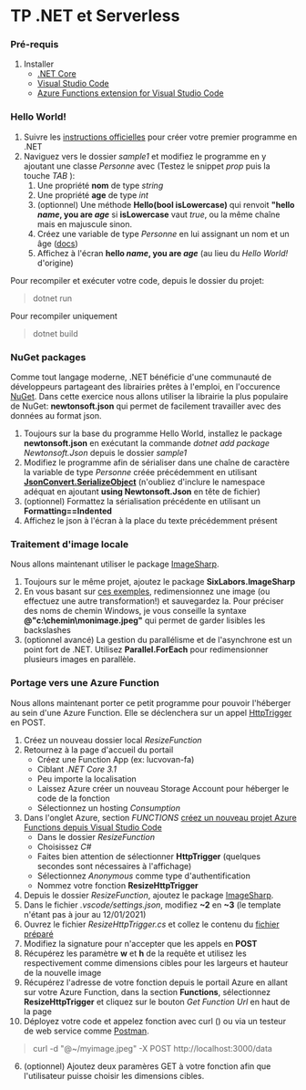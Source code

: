 # TP .NET et Serverless

### Pré-requis
1. Installer
    - [.NET Core](https://dotnet.microsoft.com/download/dotnet-core)
    - [Visual Studio Code](https://code.visualstudio.com/)
    - [Azure Functions extension for Visual Studio Code](https://marketplace.visualstudio.com/items?itemName=ms-azuretools.vscode-azurefunctions)

### Hello World!
1. Suivre les [instructions officielles](https://docs.microsoft.com/en-us/dotnet/core/get-started) pour créer votre premier programme en .NET
2. Naviguez vers le dossier *sample1* et modifiez le programme en y ajoutant une classe *Personne* avec (Testez le snippet *prop* puis la touche *TAB* ):
    1. Une propriété **nom** de type *string*
    2. Une propriété **age** de type *int*
    3. (optionnel) Une méthode **Hello(bool isLowercase)** qui renvoit **"hello *name*, you are *age*** si **isLowercase** vaut *true*, ou la même chaîne mais en majuscule sinon.
    4. Créez une variable de type *Personne* en lui assignant un nom et un âge ([docs](https://docs.microsoft.com/en-us/dotnet/csharp/programming-guide/classes-and-structs/instance-constructors))
    5. Affichez à l'écran **hello *name*, you are *age*** (au lieu du *Hello World!* d'origine)

Pour recompiler et exécuter votre code, depuis le dossier du projet:
> dotnet run

Pour recompiler uniquement
> dotnet build

### NuGet packages
Comme tout langage moderne, .NET bénéficie d'une communauté de développeurs partageant des librairies prêtes à l'emploi, en l'occurence [NuGet](https://nuget.org). Dans cette exercice nous allons utiliser la librairie la plus populaire de NuGet: **newtonsoft.json** qui permet de facilement travailler avec des données au format json.

1. Toujours sur la base du programme Hello World, installez le package **newtonsoft.json** en exécutant la commande *dotnet add package Newtonsoft.Json* depuis le dossier *sample1*
2. Modifiez le programme afin de sérialiser dans une chaîne de caractère la variable de type *Personne* créée précédemment en utilisant [**JsonConvert.SerializeObject**](https://www.newtonsoft.com/json/help/html/SerializingJSON.htm#JsonConvert) (n'oubliez d'inclure le namespace adéquat en ajoutant **using Newtonsoft.Json** en tête de fichier)
3. (optionnel) Formattez la sérialisation précédente en utilisant un **Formatting==Indented**
4. Affichez le json à l'écran à la place du texte précédemment présent

### Traitement d'image locale
Nous allons maintenant utiliser le package [ImageSharp](https://github.com/SixLabors/ImageSharp).

1. Toujours sur le même projet, ajoutez le package **SixLabors.ImageSharp**
2. En vous basant sur [ces exemples](https://docs.sixlabors.com/articles/imagesharp/gettingstarted.html), redimensionnez une image (ou effectuez une autre transformation!) et sauvegardez la. Pour préciser des noms de chemin Windows, je vous conseille la syntaxe **@"c:\chemin\monimage.jpeg"** qui permet de garder lisibles les backslashes
3. (optionnel avancé) La gestion du parallélisme et de l'asynchrone est un point fort de .NET. Utilisez **Parallel.ForEach** pour redimensionner plusieurs images en parallèle.

### Portage vers une Azure Function
Nous allons maintenant porter ce petit programme pour pouvoir l'héberger au sein d'une Azure Function. Elle se déclenchera sur un appel [HttpTrigger](https://docs.microsoft.com/en-us/azure/azure-functions/functions-bindings-storage-blob-trigger?tabs=csharp) en POST.

1. Créez un nouveau dossier local *ResizeFunction*
2. Retournez à la page d'accueil du portail
    - Créez une Function App (ex: lucvovan-fa)
    - Ciblant *.NET Core 3.1*
    - Peu importe la localisation
    - Laissez Azure créer un nouveau Storage Account pour héberger le code de la fonction
    - Sélectionnez un hosting *Consumption*
3. Dans l'onglet Azure, section *FUNCTIONS* [créez un nouveau projet Azure Functions depuis Visual Studio Code](https://docs.microsoft.com/fr-fr/azure/azure-functions/create-first-function-vs-code-csharp)
    - Dans le dossier *ResizeFunction*
    - Choisissez *C#*
    - Faites bien attention de sélectionner **HttpTrigger** (quelques secondes sont nécessaires à l'affichage)
    - Sélectionnez *Anonymous* comme type d'authentification
    - Nommez votre fonction **ResizeHttpTrigger**
3. Depuis le dossier *ResizeFunction*, ajoutez le package [ImageSharp](https://github.com/SixLabors/ImageSharp).
4. Dans le fichier *.vscode/settings.json*, modifiez **~2** en **~3** (le template n'étant pas à jour au 12/01/2021)
4. Ouvrez le fichier *ResizeHttpTrigger.cs* et collez le contenu du [fichier préparé](XXX)
5. Modifiez la signature pour n'accepter que les appels en **POST**
4. Récupérez les paramètre **w** et **h** de la requête et utilisez les respectivement comme dimensions cibles pour les largeurs et hauteur de la nouvelle image
5. Récupérez l'adresse de votre fonction depuis le portail Azure en allant sur votre Azure Function, dans la section **Functions**, sélectionnez **ResizeHttpTrigger** et cliquez sur le bouton *Get Function Url* en haut de la page
5. Déployez votre code et appelez fonction avec curl () ou via un testeur de web service comme [Postman](https://www.postman.com/downloads/).

> curl -d "@~/myimage.jpeg" -X POST http://localhost:3000/data

6. (optionnel) Ajoutez deux paramères GET à votre fonction afin que l'utilisateur puisse choisir les dimensions cibles.
